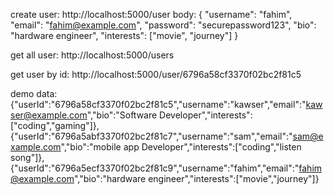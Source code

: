 create user:
http://localhost:5000/user
body:
{
  "username": "fahim",
  "email": "fahim@example.com",
  "password": "securepassword123",
  "bio": "hardware engineer",
  "interests": ["movie", "journey"]
}

get all user:
http://localhost:5000/users



get user by id:
http://localhost:5000/user/6796a58cf3370f02bc2f81c5








demo data:
{"userId":"6796a58cf3370f02bc2f81c5","username":"kawser","email":"kawser@example.com","bio":"Software Developer","interests":["coding","gaming"]},{"userId":"6796a5abf3370f02bc2f81c7","username":"sam","email":"sam@example.com","bio":"mobile app Developer","interests":["coding","listen song"]},{"userId":"6796a5ecf3370f02bc2f81c9","username":"fahim","email":"fahim@example.com","bio":"hardware engineer","interests":["movie","journey"]}










